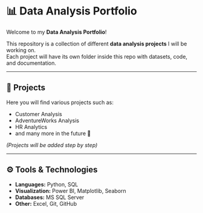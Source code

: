 # 📊 Data Analysis Portfolio

Welcome to my **Data Analysis Portfolio**!  

This repository is a collection of different **data analysis projects** I will be working on.  
Each project will have its own folder inside this repo with datasets, code, and documentation.  

---

## 📁 Projects
Here you will find various projects such as:
- Customer Analysis  
- AdventureWorks Analysis  
- HR Analytics  
- and many more in the future 🚀  

*(Projects will be added step by step)*  

---

## ⚙️ Tools & Technologies
- **Languages:** Python, SQL  
- **Visualization:** Power BI, Matplotlib, Seaborn  
- **Databases:** MS SQL Server  
- **Other:** Excel, Git, GitHub  


